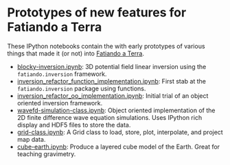Prototypes of new features for Fatiando a Terra
===============================================

These IPython notebooks contain the with early prototypes
of various things that made it (or not)
into [Fatiando a Terra](http://fatiando.org).


* [blocky-inversion.ipynb](http://nbviewer.ipython.org/github/fatiando/prototypes/blob/master/blocky-inversion.ipynb):
  3D potential field linear inversion using the `fatiando.inversion` framework.
* [inversion_refactor_function_implementation.ipynb](http://nbviewer.ipython.org/github/fatiando/prototypes/blob/master/inversion_refactor_function_implementation.ipynb):
  First stab at the `fatiando.inversion` package using functions.
* [inversion_refactor_oo_implementation.ipynb](http://nbviewer.ipython.org/github/fatiando/prototypes/blob/master/inversion_refactor_oo_implementation.ipynb):
  Initial trial of an object oriented inversion framework.
* [wavefd-simulation-class.ipynb](http://nbviewer.ipython.org/github/fatiando/prototypes/blob/master/wavefd-simulation-class.ipynb):
  Object oriented implementation of the 2D finite difference wave equation simulations. Uses IPython rich display and HDF5 files to store the data.
* [grid-class.ipynb](http://nbviewer.ipython.org/github/fatiando/prototypes/blob/master/grid-class.ipynb):
  A Grid class to load, store, plot, interpolate, and project map data.
* [cube-earth.ipynb](http://nbviewer.ipython.org/github/fatiando/prototypes/blob/master/cube-earth.ipynb):
  Produce a layered cube model of the Earth. Great for teaching gravimetry.
